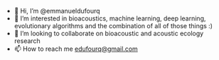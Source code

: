 - 👋 Hi, I’m @emmanueldufourq
- 👀 I’m interested in bioacoustics, machine learning, deep learning, evolutionary algorithms and the combination of all of those things :)
- 💞️ I’m looking to collaborate on bioacoustic and acoustic ecology research
- 📫 How to reach me edufourq@gmail.com
